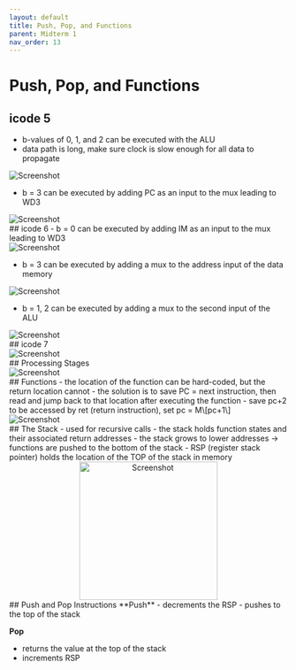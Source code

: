 ```yaml
---
layout: default
title: Push, Pop, and Functions
parent: Midterm 1
nav_order: 13
---
```

# Push, Pop, and Functions
## icode 5
- b-values of 0, 1, and 2 can be executed with the ALU
- data path is long, make sure clock is slow enough for all data to propagate
<div>
  <img src="{{ '/images/Screen Shot 2024-02-18 at 8.29.30 PM.png' | relative_url }}" alt="Screenshot">
</div>

- b = 3 can be executed by adding PC as an input to the mux leading to WD3
<div>
  <img src="{{ '/images/Screen Shot 2024-02-18 at 9.02.44 PM.png' | relative_url }}" alt="Screenshot">
</div>
## icode 6
- b = 0 can be executed by adding IM as an input to the mux leading to WD3
<div>
  <img src="{{ '/images/Screen Shot 2024-02-18 at 9.04.44 PM.png' | relative_url }}" alt="Screenshot">
</div>

- b = 3 can be executed by adding a mux to the address input of the data memory
<div>
  <img src="{{ '/images/Screen Shot 2024-02-18 at 9.06.34 PM.png' | relative_url }}" alt="Screenshot">
</div>

- b = 1, 2 can be executed by adding a mux to the second input of the ALU
<div>
  <img src="{{ '/images/Screen Shot 2024-02-18 at 9.10.45 PM.png' | relative_url }}" alt="Screenshot">
</div>
## icode 7
<div>
  <img src="{{ '/images/Screen Shot 2024-02-18 at 9.23.43 PM.png' | relative_url }}" alt="Screenshot">
</div>
## Processing Stages
<div>
  <img src="{{ '/images/Screen Shot 2024-02-18 at 9.32.32 PM.png' | relative_url }}" alt="Screenshot">
</div>
## Functions
- the location of the function can be hard-coded, but the return location cannot
- the solution is to save PC = next instruction, then read and jump back to that location after executing the function
- save pc+2 to be accessed by ret (return instruction), set pc = M\[pc+1\]
<div>
  <img src="{{ '/images/Screen Shot 2024-02-18 at 9.37.02 PM.png' | relative_url }}" alt="Screenshot">
</div>
## The Stack
- used for recursive calls
- the stack holds function states and their associated return addresses
- the stack grows to lower addresses → functions are pushed to the bottom of the stack
- RSP (register stack pointer) holds the location of the TOP of the stack in memory
<div style="text-align: center;">
  <img src="{{ '/images/Screen Shot 2024-02-18 at 9.53.09 PM.png' | relative_url }}" alt="Screenshot" width="250">
</div>
## Push and Pop Instructions
**Push**
- decrements the RSP
- pushes to the top of the stack

**Pop**
- returns the value at the top of the stack
- increments RSP